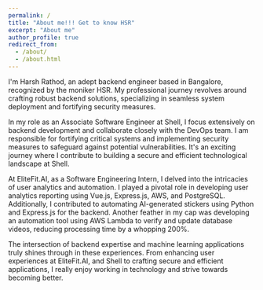 ```yaml
---
permalink: /
title: "About me!!! Get to know HSR"
excerpt: "About me"
author_profile: true
redirect_from: 
  - /about/
  - /about.html
---
```

I'm Harsh Rathod, an adept backend engineer based in Bangalore, recognized by the moniker HSR. My professional journey revolves around crafting robust backend solutions, specializing in seamless system deployment and fortifying security measures.

In my role as an Associate Software Engineer at Shell, I focus extensively on backend development and collaborate closely with the DevOps team. I am responsible for fortifying critical systems and implementing security measures to safeguard against potential vulnerabilities. It's an exciting journey where I contribute to building a secure and efficient technological landscape at Shell.

At EliteFit.AI, as a Software Engineering Intern, I delved into the intricacies of user analytics and automation. I played a pivotal role in developing user analytics reporting using Vue.js, Express.js, AWS, and PostgreSQL. Additionally, I contributed to automating AI-generated stickers using Python and Express.js for the backend. Another feather in my cap was developing an automation tool using AWS Lambda to verify and update database videos, reducing processing time by a whopping 200%.

The intersection of backend expertise and machine learning applications truly shines through in these experiences. From enhancing user experiences at EliteFit.AI, and Shell to crafting secure and efficient applications, I really enjoy working in technology and strive towards becoming better.